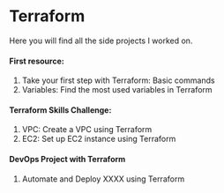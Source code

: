 # Terraform

Here you will find all the side projects I worked on. 

#### First resource:
   1. Take your first step with Terraform: Basic commands
   1. Variables: Find the most used variables in Terraform

#### Terraform Skills Challenge:
  1. VPC: Create a VPC using Terraform
  1. EC2: Set up EC2 instance using Terraform 

#### DevOps Project with Terraform
  1. Automate and Deploy XXXX using Terraform



